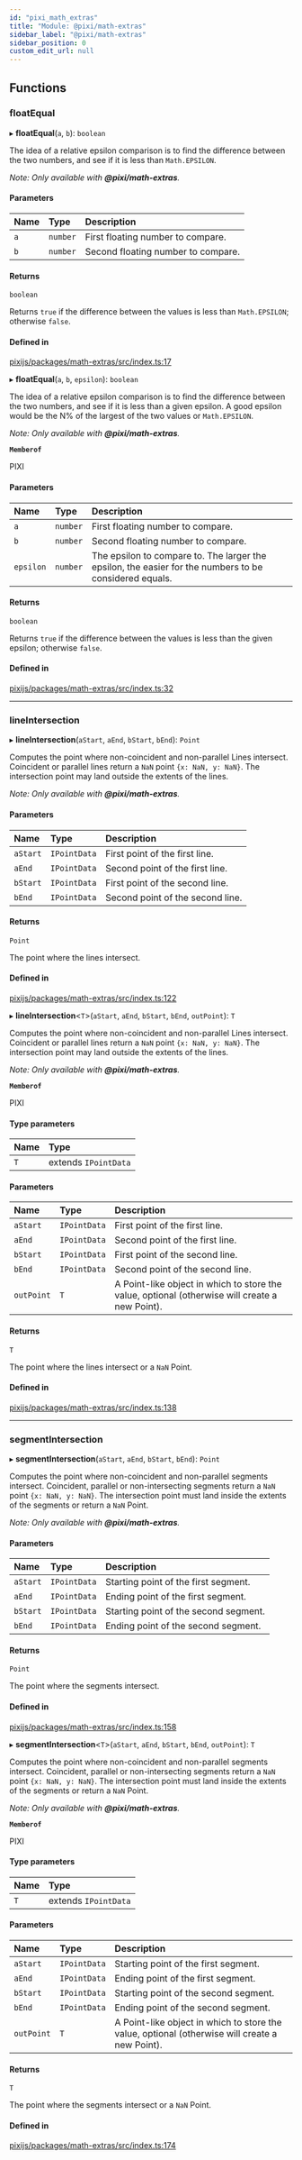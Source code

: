 ```yaml
---
id: "pixi_math_extras"
title: "Module: @pixi/math-extras"
sidebar_label: "@pixi/math-extras"
sidebar_position: 0
custom_edit_url: null
---
```


## Functions

### floatEqual

▸ **floatEqual**(`a`, `b`): `boolean`

The idea of a relative epsilon comparison is to find the difference between the two numbers,
and see if it is less than `Math.EPSILON`.

_Note: Only available with **@pixi/math-extras**._

#### Parameters

| Name | Type | Description |
| :------ | :------ | :------ |
| `a` | `number` | First floating number to compare. |
| `b` | `number` | Second floating number to compare. |

#### Returns

`boolean`

Returns `true` if the difference between the values is less than `Math.EPSILON`; otherwise `false`.

#### Defined in

[pixijs/packages/math-extras/src/index.ts:17](https://github.com/pixijs/pixijs/blob/2194fe5c5/packages/math-extras/src/index.ts#L17)

▸ **floatEqual**(`a`, `b`, `epsilon`): `boolean`

The idea of a relative epsilon comparison is to find the difference between the two numbers,
and see if it is less than a given epsilon.
A good epsilon would be the N% of the largest of the two values or `Math.EPSILON`.

_Note: Only available with **@pixi/math-extras**._

**`Memberof`**

PIXI

#### Parameters

| Name | Type | Description |
| :------ | :------ | :------ |
| `a` | `number` | First floating number to compare. |
| `b` | `number` | Second floating number to compare. |
| `epsilon` | `number` | The epsilon to compare to. The larger the epsilon, the easier for the numbers to be considered equals. |

#### Returns

`boolean`

Returns `true` if the difference between the values is less than the given epsilon;
otherwise `false`.

#### Defined in

[pixijs/packages/math-extras/src/index.ts:32](https://github.com/pixijs/pixijs/blob/2194fe5c5/packages/math-extras/src/index.ts#L32)

___

### lineIntersection

▸ **lineIntersection**(`aStart`, `aEnd`, `bStart`, `bEnd`): `Point`

Computes the point where non-coincident and non-parallel Lines intersect.
Coincident or parallel lines return a `NaN` point `{x: NaN, y: NaN}`.
The intersection point may land outside the extents of the lines.

_Note: Only available with **@pixi/math-extras**._

#### Parameters

| Name | Type | Description |
| :------ | :------ | :------ |
| `aStart` | `IPointData` | First point of the first line. |
| `aEnd` | `IPointData` | Second point of the first line. |
| `bStart` | `IPointData` | First point of the second line. |
| `bEnd` | `IPointData` | Second point of the second line. |

#### Returns

`Point`

The point where the lines intersect.

#### Defined in

[pixijs/packages/math-extras/src/index.ts:122](https://github.com/pixijs/pixijs/blob/2194fe5c5/packages/math-extras/src/index.ts#L122)

▸ **lineIntersection**<`T`\>(`aStart`, `aEnd`, `bStart`, `bEnd`, `outPoint`): `T`

Computes the point where non-coincident and non-parallel Lines intersect.
Coincident or parallel lines return a `NaN` point `{x: NaN, y: NaN}`.
The intersection point may land outside the extents of the lines.

_Note: Only available with **@pixi/math-extras**._

**`Memberof`**

PIXI

#### Type parameters

| Name | Type |
| :------ | :------ |
| `T` | extends `IPointData` |

#### Parameters

| Name | Type | Description |
| :------ | :------ | :------ |
| `aStart` | `IPointData` | First point of the first line. |
| `aEnd` | `IPointData` | Second point of the first line. |
| `bStart` | `IPointData` | First point of the second line. |
| `bEnd` | `IPointData` | Second point of the second line. |
| `outPoint` | `T` | A Point-like object in which to store the value, optional (otherwise will create a new Point). |

#### Returns

`T`

The point where the lines intersect or a `NaN` Point.

#### Defined in

[pixijs/packages/math-extras/src/index.ts:138](https://github.com/pixijs/pixijs/blob/2194fe5c5/packages/math-extras/src/index.ts#L138)

___

### segmentIntersection

▸ **segmentIntersection**(`aStart`, `aEnd`, `bStart`, `bEnd`): `Point`

Computes the point where non-coincident and non-parallel segments intersect.
Coincident, parallel or non-intersecting segments return a `NaN` point `{x: NaN, y: NaN}`.
The intersection point must land inside the extents of the segments or return a `NaN` Point.

_Note: Only available with **@pixi/math-extras**._

#### Parameters

| Name | Type | Description |
| :------ | :------ | :------ |
| `aStart` | `IPointData` | Starting point of the first segment. |
| `aEnd` | `IPointData` | Ending point of the first segment. |
| `bStart` | `IPointData` | Starting point of the second segment. |
| `bEnd` | `IPointData` | Ending point of the second segment. |

#### Returns

`Point`

The point where the segments intersect.

#### Defined in

[pixijs/packages/math-extras/src/index.ts:158](https://github.com/pixijs/pixijs/blob/2194fe5c5/packages/math-extras/src/index.ts#L158)

▸ **segmentIntersection**<`T`\>(`aStart`, `aEnd`, `bStart`, `bEnd`, `outPoint`): `T`

Computes the point where non-coincident and non-parallel segments intersect.
Coincident, parallel or non-intersecting segments return a `NaN` point `{x: NaN, y: NaN}`.
The intersection point must land inside the extents of the segments or return a `NaN` Point.

_Note: Only available with **@pixi/math-extras**._

**`Memberof`**

PIXI

#### Type parameters

| Name | Type |
| :------ | :------ |
| `T` | extends `IPointData` |

#### Parameters

| Name | Type | Description |
| :------ | :------ | :------ |
| `aStart` | `IPointData` | Starting point of the first segment. |
| `aEnd` | `IPointData` | Ending point of the first segment. |
| `bStart` | `IPointData` | Starting point of the second segment. |
| `bEnd` | `IPointData` | Ending point of the second segment. |
| `outPoint` | `T` | A Point-like object in which to store the value, optional (otherwise will create a new Point). |

#### Returns

`T`

The point where the segments intersect or a `NaN` Point.

#### Defined in

[pixijs/packages/math-extras/src/index.ts:174](https://github.com/pixijs/pixijs/blob/2194fe5c5/packages/math-extras/src/index.ts#L174)
